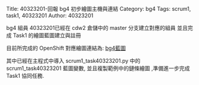 Title: 40323201-回報 bg4 初步繪圖主機與連結
Category: bg4
Tags: scrum1, task1, 40323201
Author: 40323201

bg4 組員 40323201已經在 cdw2 倉儲中的 master 分支建立對應的組員 並且完成 Task1 的繪圖藍圖建立與註冊

<!-- PELICAN_END_SUMMARY -->

目前所完成的 OpenShift 對應繪圖連結為: <a href="http://cdw2bg4-40323201.rhcloud.com/bg4/taskbg4">bg4藍圖</a>

其中已經在主程式中導入 scrum1_task40323201.py 中的 scrum1_task40323201 藍圖變數, 並且複製範例中的鏈條繪圖 ,準備進一步完成 Task1 協同任務.
